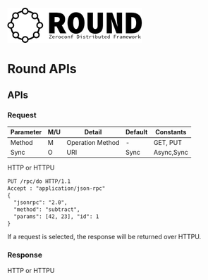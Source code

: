 ![round_logo](./img/round_logo.png)

# Round APIs

## APIs


### Request

| Parameter | M/U | Detail | Default | Constants |
|-|-|-|-|-|
| Method | M | Operation Method | - | GET, PUT |
| Sync | O | URI | Sync | Async,Sync |

HTTP or HTTPU

```
PUT /rpc/do HTTP/1.1
Accept : "application/json-rpc"
{
  "jsonrpc": "2.0",
  "method": "subtract",
  "params": [42, 23], "id": 1
}
```

If a request is selected, the response will be returned over HTTPU.

### Response

HTTP or HTTPU
